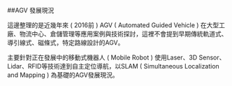 ##AGV 發展現況

這邊整理的是近幾年來 ( 2016前 )  AGV ( Automated Guided Vehicle ) 在大型工廠、物流中心、倉儲管理等應用案例與技術探討，這裡不會提到早期傳統軌道式、導引線式、磁條式，特定路線設計的AGV。

主要針對正在發展中的移動式機器人 ( Mobile Robot ) 使用Laser、3D Sensor、Lidar、RFID等技術達到自主定位導航，以SLAM ( Simultaneous Localization and Mapping ) 為基礎的AGV發展現況。 

